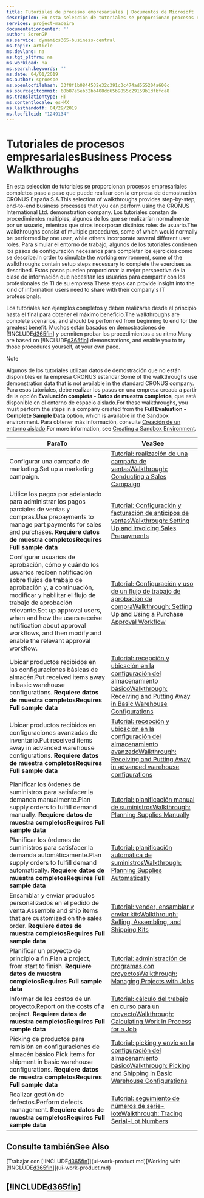 ```yaml
---
title: Tutoriales de procesos empresariales | Documentos de Microsoft
description: En esta selección de tutoriales se proporcionan procesos empresariales completos paso a paso que puede realizar con la empresa de demostración CRONUS España S.A. Los tutoriales constan de procedimientos múltiples, algunos de los que se realizarían normalmente por un usuario, mientras que otros incorporan distintos roles de usuario. Para simular el entorno de trabajo, algunos de los tutoriales contienen los pasos de configuración necesarios para completar los ejercicios como se describe. Estos pasos pueden proporcionar la mejor perspectiva de la clase de información que necesitan los usuarios para compartir con los profesionales de TI de su empresa.
services: project-madeira
documentationcenter: ''
author: SorenGP
ms.service: dynamics365-business-central
ms.topic: article
ms.devlang: na
ms.tgt_pltfrm: na
ms.workload: na
ms.search.keywords: ''
ms.date: 04/01/2019
ms.author: sgroespe
ms.openlocfilehash: 33f8f1b0844532e32c391c3c474ad555204a600c
ms.sourcegitcommit: 60b87e5eb32bb408dd65b9855c29159b1dfbfca8
ms.translationtype: HT
ms.contentlocale: es-MX
ms.lasthandoff: 04/29/2019
ms.locfileid: "1249134"
---
```

# <a name="business-process-walkthroughs"></a><span data-ttu-id="c5683-106">Tutoriales de procesos empresariales</span><span class="sxs-lookup"><span data-stu-id="c5683-106">Business Process Walkthroughs</span></span>
<span data-ttu-id="c5683-107">En esta selección de tutoriales se proporcionan procesos empresariales completos paso a paso que puede realizar con la empresa de demostración CRONUS España S.A.</span><span class="sxs-lookup"><span data-stu-id="c5683-107">This selection of walkthroughs provides step-by-step, end-to-end business processes that you can perform using the CRONUS International Ltd. demonstration company.</span></span> <span data-ttu-id="c5683-108">Los tutoriales constan de procedimientos múltiples, algunos de los que se realizarían normalmente por un usuario, mientras que otros incorporan distintos roles de usuario.</span><span class="sxs-lookup"><span data-stu-id="c5683-108">The walkthroughs consist of multiple procedures, some of which would normally be performed by one user, while others incorporate several different user roles.</span></span> <span data-ttu-id="c5683-109">Para simular el entorno de trabajo, algunos de los tutoriales contienen los pasos de configuración necesarios para completar los ejercicios como se describe.</span><span class="sxs-lookup"><span data-stu-id="c5683-109">In order to simulate the working environment, some of the walkthroughs contain setup steps necessary to complete the exercises as described.</span></span> <span data-ttu-id="c5683-110">Estos pasos pueden proporcionar la mejor perspectiva de la clase de información que necesitan los usuarios para compartir con los profesionales de TI de su empresa.</span><span class="sxs-lookup"><span data-stu-id="c5683-110">These steps can provide insight into the kind of information users need to share with their company's IT professionals.</span></span>  

 <span data-ttu-id="c5683-111">Los tutoriales son ejemplos completos y deben realizarse desde el principio hasta el final para obtener el máximo beneficio.</span><span class="sxs-lookup"><span data-stu-id="c5683-111">The walkthroughs are complete scenarios, and should be performed from beginning to end for the greatest benefit.</span></span> <span data-ttu-id="c5683-112">Muchos están basados en demostraciones de [!INCLUDE[d365fin](includes/d365fin_md.md)] y permiten probar los procedimientos a su ritmo.</span><span class="sxs-lookup"><span data-stu-id="c5683-112">Many are based on [!INCLUDE[d365fin](includes/d365fin_md.md)] demonstrations, and enable you to try those procedures yourself, at your own pace.</span></span>  

> [!NOTE]
> <span data-ttu-id="c5683-113">Algunos de los tutoriales utilizan datos de demostración que no están disponibles en la empresa CRONUS estándar.</span><span class="sxs-lookup"><span data-stu-id="c5683-113">Some of the walkthroughs use demonstration data that is not available in the standard CRONUS company.</span></span> <span data-ttu-id="c5683-114">Para esos tutoriales, debe realizar los pasos en una empresa creada a partir de la opción **Evaluación completa - Datos de muestra completos**, que está disponible en el entorno de espacio aislado.</span><span class="sxs-lookup"><span data-stu-id="c5683-114">For those walkthroughs, you must perform the steps in a company created from the **Full Evaluation - Complete Sample Data** option, which is available in the Sandbox environment.</span></span> <span data-ttu-id="c5683-115">Para obtener más información, consulte [Creación de un entorno aislado](across-how-create-sandbox-environment.md).</span><span class="sxs-lookup"><span data-stu-id="c5683-115">For more information, see [Creating a Sandbox Environment](across-how-create-sandbox-environment.md).</span></span>

|<span data-ttu-id="c5683-116">Para</span><span class="sxs-lookup"><span data-stu-id="c5683-116">To</span></span>|<span data-ttu-id="c5683-117">Vea</span><span class="sxs-lookup"><span data-stu-id="c5683-117">See</span></span>|  
|--------|---------|  
|<span data-ttu-id="c5683-118">Configurar una campaña de marketing.</span><span class="sxs-lookup"><span data-stu-id="c5683-118">Set up a marketing campaign.</span></span>|[<span data-ttu-id="c5683-119">Tutorial: realización de una campaña de ventas</span><span class="sxs-lookup"><span data-stu-id="c5683-119">Walkthrough: Conducting a Sales Campaign</span></span>](walkthrough-conducting-a-sales-campaign.md)|  
|<span data-ttu-id="c5683-120">Utilice los pagos por adelantado para administrar los pagos parciales de ventas y compras.</span><span class="sxs-lookup"><span data-stu-id="c5683-120">Use prepayments to manage part payments for sales and purchases.</span></span> <span data-ttu-id="c5683-121">**Requiere datos de muestra completos**</span><span class="sxs-lookup"><span data-stu-id="c5683-121">**Requires Full sample data**</span></span> |[<span data-ttu-id="c5683-122">Tutorial: Configuración y facturación de anticipos de ventas</span><span class="sxs-lookup"><span data-stu-id="c5683-122">Walkthrough: Setting Up and Invoicing Sales Prepayments</span></span>](walkthrough-setting-up-and-invoicing-sales-prepayments.md)|  
|<span data-ttu-id="c5683-123">Configurar usuarios de aprobación, cómo y cuándo los usuarios reciben notificación sobre flujos de trabajo de aprobación y, a continuación, modificar y habilitar el flujo de trabajo de aprobación relevante.</span><span class="sxs-lookup"><span data-stu-id="c5683-123">Set up approval users, when and how the users receive notification about approval workflows, and then modify and enable the relevant approval workflow.</span></span>|[<span data-ttu-id="c5683-124">Tutorial: Configuración y uso de un flujo de trabajo de aprobación de compra</span><span class="sxs-lookup"><span data-stu-id="c5683-124">Walkthrough: Setting Up and Using a Purchase Approval Workflow</span></span>](walkthrough-setting-up-and-using-a-purchase-approval-workflow.md)|  
|<span data-ttu-id="c5683-125">Ubicar productos recibidos en las configuraciones básicas de almacén.</span><span class="sxs-lookup"><span data-stu-id="c5683-125">Put received items away in basic warehouse configurations.</span></span> <span data-ttu-id="c5683-126">**Requiere datos de muestra completos**</span><span class="sxs-lookup"><span data-stu-id="c5683-126">**Requires Full sample data**</span></span>|[<span data-ttu-id="c5683-127">Tutorial: recepción y ubicación en la configuración del almacenamiento básico</span><span class="sxs-lookup"><span data-stu-id="c5683-127">Walkthrough: Receiving and Putting Away in Basic Warehouse Configurations</span></span>](walkthrough-receiving-and-putting-away-in-basic-warehousing.md)|  
|<span data-ttu-id="c5683-128">Ubicar productos recibidos en configuraciones avanzadas de inventario.</span><span class="sxs-lookup"><span data-stu-id="c5683-128">Put received items away in advanced warehouse configurations.</span></span> <span data-ttu-id="c5683-129">**Requiere datos de muestra completos**</span><span class="sxs-lookup"><span data-stu-id="c5683-129">**Requires Full sample data**</span></span>|[<span data-ttu-id="c5683-130">Tutorial: recepción y ubicación en la configuración del almacenamiento avanzado</span><span class="sxs-lookup"><span data-stu-id="c5683-130">Walkthrough: Receiving and Putting Away in advanced warehouse configurations</span></span>](walkthrough-receiving-and-putting-away-in-advanced-warehousing.md)|  
|<span data-ttu-id="c5683-131">Planificar los órdenes de suministros para satisfacer la demanda manualmente.</span><span class="sxs-lookup"><span data-stu-id="c5683-131">Plan supply orders to fulfill demand manually.</span></span> <span data-ttu-id="c5683-132">**Requiere datos de muestra completos**</span><span class="sxs-lookup"><span data-stu-id="c5683-132">**Requires Full sample data**</span></span>|[<span data-ttu-id="c5683-133">Tutorial: planificación manual de suministros</span><span class="sxs-lookup"><span data-stu-id="c5683-133">Walkthrough: Planning Supplies Manually</span></span>](walkthrough-planning-supplies-manually.md)|  
|<span data-ttu-id="c5683-134">Planificar los órdenes de suministros para satisfacer la demanda automáticamente.</span><span class="sxs-lookup"><span data-stu-id="c5683-134">Plan supply orders to fulfill demand automatically.</span></span> <span data-ttu-id="c5683-135">**Requiere datos de muestra completos**</span><span class="sxs-lookup"><span data-stu-id="c5683-135">**Requires Full sample data**</span></span>|[<span data-ttu-id="c5683-136">Tutorial: planificación automática de suministros</span><span class="sxs-lookup"><span data-stu-id="c5683-136">Walkthrough: Planning Supplies Automatically</span></span>](walkthrough-planning-supplies-automatically.md)|  
|<span data-ttu-id="c5683-137">Ensamblar y enviar productos personalizados en el pedido de venta.</span><span class="sxs-lookup"><span data-stu-id="c5683-137">Assemble and ship items that are customized on the sales order.</span></span> <span data-ttu-id="c5683-138">**Requiere datos de muestra completos**</span><span class="sxs-lookup"><span data-stu-id="c5683-138">**Requires Full sample data**</span></span>|[<span data-ttu-id="c5683-139">Tutorial: vender, ensamblar y enviar kits</span><span class="sxs-lookup"><span data-stu-id="c5683-139">Walkthrough: Selling, Assembling, and Shipping Kits</span></span>](walkthrough-selling-assembling-and-shipping-kits.md)|  
|<span data-ttu-id="c5683-140">Planificar un proyecto de principio a fin.</span><span class="sxs-lookup"><span data-stu-id="c5683-140">Plan a project, from start to finish.</span></span> <span data-ttu-id="c5683-141">**Requiere datos de muestra completos**</span><span class="sxs-lookup"><span data-stu-id="c5683-141">**Requires Full sample data**</span></span>|[<span data-ttu-id="c5683-142">Tutorial: administración de programas con proyectos</span><span class="sxs-lookup"><span data-stu-id="c5683-142">Walkthrough: Managing Projects with Jobs</span></span>](walkthrough-managing-projects-with-jobs.md)|  
|<span data-ttu-id="c5683-143">Informar de los costos de un proyecto.</span><span class="sxs-lookup"><span data-stu-id="c5683-143">Report on the costs of a project.</span></span> <span data-ttu-id="c5683-144">**Requiere datos de muestra completos**</span><span class="sxs-lookup"><span data-stu-id="c5683-144">**Requires Full sample data**</span></span>|[<span data-ttu-id="c5683-145">Tutorial: cálculo del trabajo en curso para un proyecto</span><span class="sxs-lookup"><span data-stu-id="c5683-145">Walkthrough: Calculating Work in Process for a Job</span></span>](walkthrough-calculating-work-in-process-for-a-job.md)|  
|<span data-ttu-id="c5683-146">Picking de productos para remisión en configuraciones de almacén básico.</span><span class="sxs-lookup"><span data-stu-id="c5683-146">Pick items for shipment in basic warehouse configurations.</span></span> <span data-ttu-id="c5683-147">**Requiere datos de muestra completos**</span><span class="sxs-lookup"><span data-stu-id="c5683-147">**Requires Full sample data**</span></span>|[<span data-ttu-id="c5683-148">Tutorial: picking y envío en la configuración del almacenamiento básico</span><span class="sxs-lookup"><span data-stu-id="c5683-148">Walkthrough: Picking and Shipping in Basic Warehouse Configurations</span></span>](walkthrough-picking-and-shipping-in-basic-warehousing.md)|  
|<span data-ttu-id="c5683-149">Realizar gestión de defectos.</span><span class="sxs-lookup"><span data-stu-id="c5683-149">Perform defects management.</span></span> <span data-ttu-id="c5683-150">**Requiere datos de muestra completos**</span><span class="sxs-lookup"><span data-stu-id="c5683-150">**Requires Full sample data**</span></span>|[<span data-ttu-id="c5683-151">Tutorial: seguimiento de números de serie-lote</span><span class="sxs-lookup"><span data-stu-id="c5683-151">Walkthrough: Tracing Serial-Lot Numbers</span></span>](walkthrough-tracing-serial-lot-numbers.md)|  

## <a name="see-also"></a><span data-ttu-id="c5683-152">Consulte también</span><span class="sxs-lookup"><span data-stu-id="c5683-152">See Also</span></span>
<span data-ttu-id="c5683-153">[Trabajar con [!INCLUDE[d365fin](includes/d365fin_md.md)]](ui-work-product.md)</span><span class="sxs-lookup"><span data-stu-id="c5683-153">[Working with [!INCLUDE[d365fin](includes/d365fin_md.md)]](ui-work-product.md)</span></span>  

## [!INCLUDE[d365fin](includes/free_trial_md.md)]  

